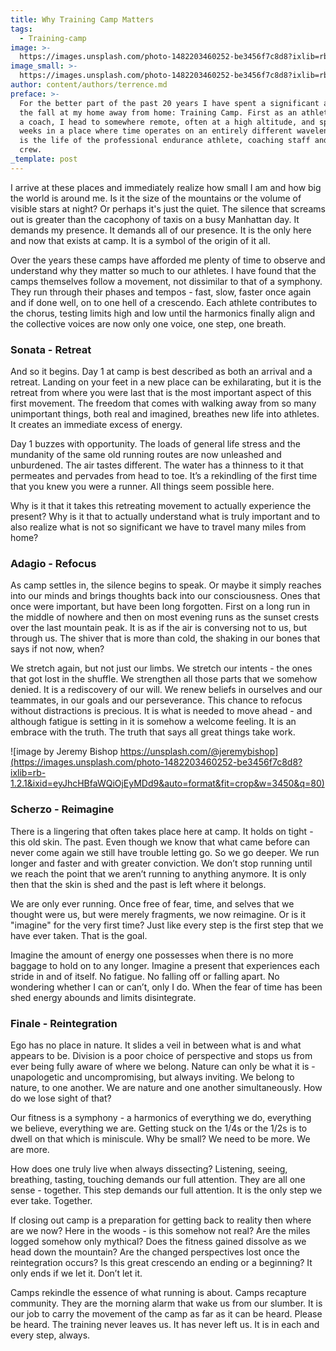 ```yaml
---
title: Why Training Camp Matters
tags:
  - Training-camp
image: >-
  https://images.unsplash.com/photo-1482203460252-be3456f7c8d8?ixlib=rb-1.2.1&ixid=eyJhcHBfaWQiOjEyMDd9&auto=format&fit=crop&w=3450&q=80
image_small: >-
  https://images.unsplash.com/photo-1482203460252-be3456f7c8d8?ixlib=rb-1.2.1&ixid=eyJhcHBfaWQiOjEyMDd9&auto=format&fit=crop&h=250&w=250&q=80
author: content/authors/terrence.md
preface: >-
  For the better part of the past 20 years I have spent a significant amount of
  the fall at my home away from home: Training Camp. First as an athlete and now
  a coach, I head to somewhere remote, often at a high altitude, and spend 4-6
  weeks in a place where time operates on an entirely different wavelength. This
  is the life of the professional endurance athlete, coaching staff and support
  crew.
_template: post
---
```


I arrive at these places and immediately realize how small I am and how big the world is around me. Is it the size of the mountains or the volume of visible stars at night? Or perhaps it's just the quiet. The silence that screams out is greater than the cacophony of taxis on a busy Manhattan day. It demands my presence. It demands all of our presence. It is the only here and now that exists at camp. It is a symbol of the origin of it all.

Over the years these camps have afforded me plenty of time to observe and understand why they matter so much to our athletes. I have found that the camps themselves follow a movement, not dissimilar to that of a symphony. They run through their phases and tempos - fast, slow, faster once again and if done well, on to one hell of a crescendo. Each athlete contributes to the chorus, testing limits high and low until the harmonics finally align and the collective voices are now only one voice, one step, one breath.

### Sonata - Retreat

And so it begins. Day 1 at camp is best described as both an arrival and a retreat. Landing on your feet in a new place can be exhilarating, but it is the retreat from where you were last that is the most important aspect of this first movement. The freedom that comes with walking away from so many unimportant things, both real and imagined, breathes new life into athletes. It creates an immediate excess of energy.

Day 1 buzzes with opportunity. The loads of general life stress and the mundanity of the same old running routes are now unleashed and unburdened. The air tastes different. The water has a thinness to it that permeates and pervades from head to toe. It’s a rekindling of the first time that you knew you were a runner. All things seem possible here.

Why is it that it takes this retreating movement to actually experience the present? Why is it that to actually understand what is truly important and to also realize what is not so significant we have to travel many miles from home?

### Adagio - Refocus

As camp settles in, the silence begins to speak. Or maybe it simply reaches into our minds and brings thoughts back into our consciousness. Ones that once were important, but have been long forgotten. First on a long run in the middle of nowhere and then on most evening runs as the sunset crests over the last mountain peak. It is as if the air is conversing not to us, but through us. The shiver that is more than cold, the shaking in our bones that says if not now, when?

We stretch again, but not just our limbs. We stretch our intents - the ones that got lost in the shuffle. We strengthen all those parts that we somehow denied. It is a rediscovery of our will. We renew beliefs in ourselves and our teammates, in our goals and our perseverance. This chance to refocus without distractions is precious. It is what is needed to move ahead - and although fatigue is setting in it is somehow a welcome feeling. It is an embrace with the truth. The truth that says all great things take work.

![image by Jeremy Bishop https://unsplash.com/@jeremybishop](https://images.unsplash.com/photo-1482203460252-be3456f7c8d8?ixlib=rb-1.2.1&ixid=eyJhcHBfaWQiOjEyMDd9&auto=format&fit=crop&w=3450&q=80)

### Scherzo - Reimagine

There is a lingering that often takes place here at camp. It holds on tight - this old skin. The past. Even though we know that what came before can never come again we still have trouble letting go. So we go deeper. We run longer and faster and with greater conviction. We don’t stop running until we reach the point that we aren’t running to anything anymore. It is only then that the skin is shed and the past is left where it belongs.

We are only ever running. Once free of fear, time, and selves that we thought were us, but were merely fragments, we now reimagine. Or is it "imagine" for the very first time? Just like every step is the first step that we have ever taken. That is the goal.

Imagine the amount of energy one possesses when there is no more baggage to hold on to any longer. Imagine a present that experiences each stride in and of itself. No fatigue. No falling off or falling apart. No wondering whether I can or can’t, only I do. When the fear of time has been shed energy abounds and limits disintegrate.

### Finale - Reintegration

Ego has no place in nature. It slides a veil in between what is and what appears to be. Division is a poor choice of perspective and stops us from ever being fully aware of where we belong. Nature can only be what it is - unapologetic and uncompromising, but always inviting. We belong to nature, to one another. We are nature and one another simultaneously. How do we lose sight of that?

Our fitness is a symphony - a harmonics of everything we do, everything we believe, everything we are. Getting stuck on the 1/4s or the 1/2s is to dwell on that which is miniscule. Why be small? We need to be more. We are more.

How does one truly live when always dissecting? Listening, seeing, breathing, tasting, touching demands our full attention. They are all one sense - together. This step demands our full attention. It is the only step we ever take. Together.

If closing out camp is a preparation for getting back to reality then where are we now? Here in the woods - is this somehow not real? Are the miles logged somehow only mythical? Does the fitness gained dissolve as we head down the mountain? Are the changed perspectives lost once the reintegration occurs? Is this great crescendo an ending or a beginning? It only ends if we let it. Don’t let it.

Camps rekindle the essence of what running is about. Camps recapture community. They are the morning alarm that wake us from our slumber. It is our job to carry the movement of the camp as far as it can be heard. Please be heard. The training never leaves us. It has never left us. It is in each and every step, always.
